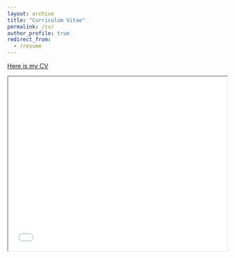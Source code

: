 ```yaml
---
layout: archive
title: "Curriculum Vitae"
permalink: /cv/
author_profile: true
redirect_from:
  - /resume
---
```

[Here is my CV](/files/resume.pdf) <br />


<iframe src="/files/resume.pdf" width="100%" height="400px">
  <p>Sorry, your browser doesn't support embedded PDFs. You can <a href="your_pdf_file.pdf">download the PDF file</a> instead.</p>
</iframe>




